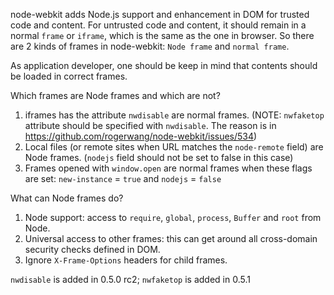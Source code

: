 node-webkit adds Node.js support and enhancement in DOM for trusted code and content. For untrusted code and content, it should remain in a normal `frame` or `iframe`, which is the same as the one in browser. So there are 2 kinds of frames in node-webkit: `Node frame` and `normal frame`.

As application developer, one should be keep in mind that contents should be loaded in correct frames.

Which frames are Node frames and which are not?

1. iframes has the attribute `nwdisable` are normal frames. (NOTE: `nwfaketop` attribute should be specified with `nwdisable`. The reason is in https://github.com/rogerwang/node-webkit/issues/534)
2. Local files (or remote sites when URL matches the `node-remote` field) are Node frames. (`nodejs` field should not be set to false in this case)
3. Frames opened with `window.open` are normal frames when these flags are set: `new-instance` = `true` and `nodejs` = `false`

What can Node frames do?

1. Node support: access to `require`, `global`, `process`, `Buffer` and `root` from Node.
2. Universal access to other frames: this can get around all cross-domain security checks defined in DOM.
3. Ignore `X-Frame-Options` headers for child frames.

`nwdisable` is added in 0.5.0 rc2; `nwfaketop` is added in 0.5.1